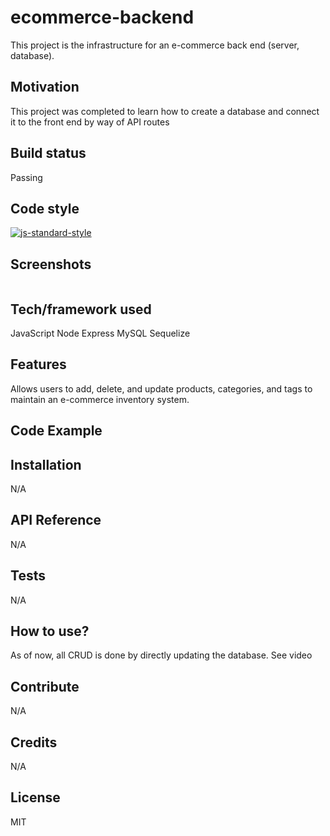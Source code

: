 # ecommerce-backend

This project is the infrastructure for an e-commerce back end (server, database).

## Motivation

This project was completed to learn how to create a database and connect it to the front end by way of API routes

## Build status

Passing

## Code style

[![js-standard-style](https://img.shields.io/badge/code%20style-standard-brightgreen.svg?style=flat)](https://github.com/feross/standard)
 
## Screenshots

<img src=""></img>

## Tech/framework used

JavaScript
Node
Express
MySQL
Sequelize


## Features

Allows users to add, delete, and update products, categories, and tags to maintain an e-commerce inventory system.

## Code Example


## Installation
N/A

## API Reference
N/A

## Tests
N/A

## How to use?

As of now, all CRUD is done by directly updating the database. See video

## Contribute
N/A

## Credits
N/A


## License
MIT
